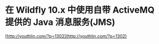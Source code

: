 # 在 Wildfly 10.x 中使用自带 ActiveMQ 提供的 Java 消息服务(JMS)

[http://youthlin.com/?p=1302](http://youthlin.com/?p=1302)